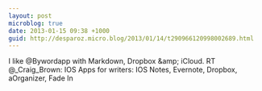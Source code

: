 ```yaml
---
layout: post
microblog: true
date: 2013-01-15 09:38 +1000
guid: http://desparoz.micro.blog/2013/01/14/t290966120998002689.html
---
```

I like @Bywordapp with Markdown, Dropbox &amp;amp; iCloud. RT @_Craig_Brown: IOS Apps for writers: IOS Notes, Evernote, Dropbox, aOrganizer, Fade In
